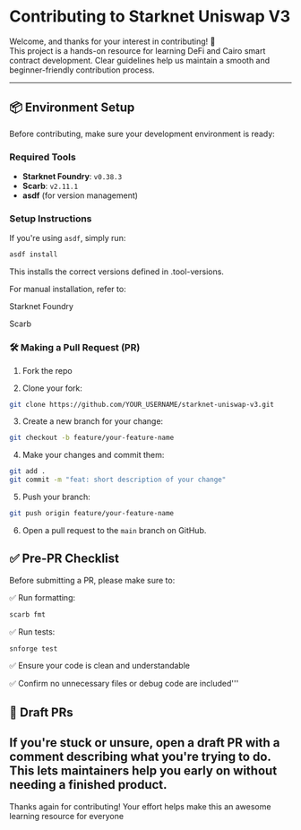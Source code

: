 # Contributing to Starknet Uniswap V3

Welcome, and thanks for your interest in contributing! 🚀  
This project is a hands-on resource for learning DeFi and Cairo smart contract development. Clear guidelines help us maintain a smooth and beginner-friendly contribution process.

---

## 📦 Environment Setup

Before contributing, make sure your development environment is ready:

### Required Tools

- **Starknet Foundry**: `v0.38.3`
- **Scarb**: `v2.11.1`
- **asdf** (for version management)

### Setup Instructions

If you're using `asdf`, simply run:

```bash
asdf install
```
This installs the correct versions defined in .tool-versions.

For manual installation, refer to:

Starknet Foundry

Scarb


### 🛠️ Making a Pull Request (PR)
1. Fork the repo

2. Clone your fork:
```bash
git clone https://github.com/YOUR_USERNAME/starknet-uniswap-v3.git
```
3. Create a new branch for your change:
```bash
git checkout -b feature/your-feature-name
```
4. Make your changes and commit them:
```bash
git add .
git commit -m "feat: short description of your change"
```
5. Push your branch:
```bash
git push origin feature/your-feature-name
```
6. Open a pull request to the ```main``` branch on GitHub.


## ✅ Pre-PR Checklist

Before submitting a PR, please make sure to:

✅ Run formatting:
```bash
scarb fmt
```

✅ Run tests:
```bash
snforge test
```

✅ Ensure your code is clean and understandable

✅ Confirm no unnecessary files or debug code are included'''


## 📝 Draft PRs

If you're stuck or unsure, open a draft PR with a comment describing what you're trying to do. This lets maintainers help you early on without needing a finished product.
-
Thanks again for contributing!
Your effort helps make this an awesome learning resource for everyone
